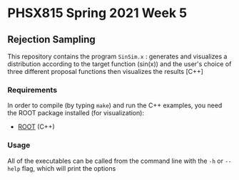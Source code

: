# PHSX815 Spring 2021 Week 5

## Rejection Sampling

This repository contains the program `SinSim.x` : generates and visualizes a
distribution according to the target function (sin(x)) and the user's choice of
three different proposal functions then visualizes the results [C++]

### Requirements

In order to compile (by typing `make`) and run the C++ examples, you
need the ROOT package installed (for visualization):
- [ROOT](https://root.cern/) (C++)

### Usage

All of the executables can be called from the
command line with the `-h` or `--help` flag, which will print the options
